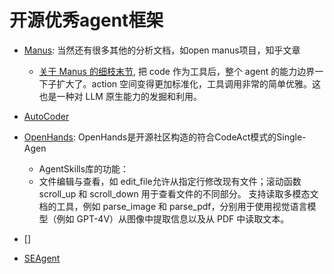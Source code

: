


# 开源优秀agent框架

-  [Manus](https://www.zhihu.com/question/14408688686/answer/1900815257292768035): 当然还有很多其他的分析文档，如open manus项目，知乎文章
	- [关于 Manus 的细枝末节](https://zhuanlan.zhihu.com/p/31458886937), 把 code 作为工具后，整个 agent 的能力边界一下子扩大了。action 空间变得更加标准化，工具调用非常的简单优雅。这也是一种对 LLM 原生能力的发掘和利用。
- [AutoCoder](https://github.com/allwefantasy/auto-coder)




- [OpenHands](): OpenHands是开源社区构造的符合CodeAct模式的Single-Agen
    - AgentSkills库的功能：
    - 文件编辑与查看，如 edit_file允许从指定行修改现有文件；滚动函数 scroll_up 和 scroll_down 用于查看文件的不同部分。
支持读取多模态文档的工具，例如 parse_image 和 parse_pdf，分别用于使用视觉语言模型（例如 GPT-4V）从图像中提取信息以及从 PDF 中读取文本。






- []

- [SEAgent](https://github.com/SunzeY/SEAgent)

# 
